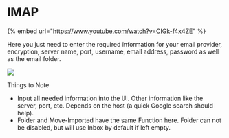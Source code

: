 # IMAP

{% embed url="https://www.youtube.com/watch?v=CIGk-f4x4ZE" %}



Here you just need to enter the required information for your email provider, encryption, server name, port, username, email address, password as well as the email folder.

![](https://lh7-us.googleusercontent.com/qo1uIuPrVZ-C4myaQBjSCrK-GgtsohcmAv\_trjcQvxXJ9UYYWzEoNbtXGEo1VwlC4fohGAYwlQ7LXiRYE6AoVkJaldY3fnVINoEloVbSogUpLky7Qt7ARyGLcthHaoUPVmz3W7QJRwZhp0CRVGhFMZQ)

Things to Note

* Input all needed information into the UI. Other information like the server, port, etc. Depends on the host (a quick Google search should help).
* Folder and Move-Imported have the same Function here. Folder can not be disabled, but will use Inbox by default if left empty.
